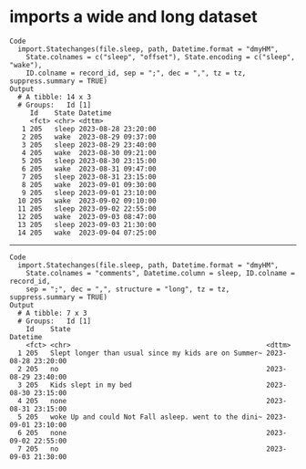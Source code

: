 # imports a wide and long dataset

    Code
      import.Statechanges(file.sleep, path, Datetime.format = "dmyHM",
        State.colnames = c("sleep", "offset"), State.encoding = c("sleep", "wake"),
        ID.colname = record_id, sep = ";", dec = ",", tz = tz, suppress.summary = TRUE)
    Output
      # A tibble: 14 x 3
      # Groups:   Id [1]
         Id    State Datetime           
         <fct> <chr> <dttm>             
       1 205   sleep 2023-08-28 23:20:00
       2 205   wake  2023-08-29 09:37:00
       3 205   sleep 2023-08-29 23:40:00
       4 205   wake  2023-08-30 09:21:00
       5 205   sleep 2023-08-30 23:15:00
       6 205   wake  2023-08-31 09:47:00
       7 205   sleep 2023-08-31 23:15:00
       8 205   wake  2023-09-01 09:30:00
       9 205   sleep 2023-09-01 23:10:00
      10 205   wake  2023-09-02 09:10:00
      11 205   sleep 2023-09-02 22:55:00
      12 205   wake  2023-09-03 08:47:00
      13 205   sleep 2023-09-03 21:30:00
      14 205   wake  2023-09-04 07:25:00

---

    Code
      import.Statechanges(file.sleep, path, Datetime.format = "dmyHM",
        State.colnames = "comments", Datetime.column = sleep, ID.colname = record_id,
        sep = ";", dec = ",", structure = "long", tz = tz, suppress.summary = TRUE)
    Output
      # A tibble: 7 x 3
      # Groups:   Id [1]
        Id    State                                                Datetime           
        <fct> <chr>                                                <dttm>             
      1 205   Slept longer than usual since my kids are on Summer~ 2023-08-28 23:20:00
      2 205   no                                                   2023-08-29 23:40:00
      3 205   Kids slept in my bed                                 2023-08-30 23:15:00
      4 205   none                                                 2023-08-31 23:15:00
      5 205   woke Up and could Not Fall asleep. went to the dini~ 2023-09-01 23:10:00
      6 205   none                                                 2023-09-02 22:55:00
      7 205   no                                                   2023-09-03 21:30:00

